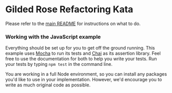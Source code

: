 # Gilded Rose Refactoring Kata

Please refer to the [main README](../README.md) for instructions on what to do.

### Working with the JavaScript example

Everything should be set up for you to get off the ground running. This example uses [Mocha](https://mochajs.org/) to run its tests and [Chai](http://www.chaijs.com/) as its assertion library. Feel free to use the documentation for both to help you write your tests. Run your tests by typing `npm test` in the command line.

You are working in a full Node environment, so you can install any packages you'd like to use in your implementation. However, we'd encourage you to write as much original code as possible.
